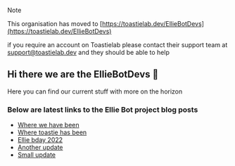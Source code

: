 > [!NOTE]
> This organisation has moved to [https://toastielab.dev/EllieBotDevs](https://toastielab.dev/EllieBotDevs)

if you require an account on Toastielab please contact their support team at support@toastielab.dev and they should be able to help

## Hi there we are the EllieBotDevs 👋

Here you can find our current stuff with more on the horizon

### Below are latest links to the Ellie Bot project blog posts

<!-- BLOG-POST-LIST:START -->
- [Where we have been](https://blog.elliebot.net/posts/where-we-have-been/)
- [Where toastie has been](https://blog.elliebot.net/posts/where-toastie-has-been/)
- [Ellie bday 2022](https://blog.elliebot.net/posts/ellie-bday-2022/)
- [Another update](https://blog.elliebot.net/posts/another-update/)
- [Small update](https://blog.elliebot.net/posts/small-update/)
<!-- BLOG-POST-LIST:END -->

<!--

**Here are some ideas to get you started:**

🙋‍♀️ A short introduction - what is your organization all about?
🌈 Contribution guidelines - how can the community get involved?
👩‍💻 Useful resources - where can the community find your docs? Is there anything else the community should know?
🍿 Fun facts - what does your team eat for breakfast?
🧙 Remember, you can do mighty things with the power of [Markdown](https://docs.github.com/github/writing-on-github/getting-started-with-writing-and-formatting-on-github/basic-writing-and-formatting-syntax)
-->
